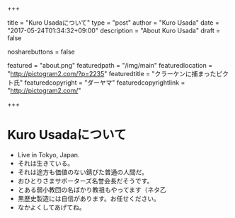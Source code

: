 +++

title       = "Kuro Usadaについて"
type        = "post"
author      = "Kuro Usada"
date        = "2017-05-24T01:34:32+09:00"
description = "About Kuro Usada"
draft       = false

nosharebuttons = false

featured      = "about.png"
featuredpath  = "/img/main"
featuredlocation = "http://pictogram2.com/?p=2235"
featuredtitle = "クラーケンに捕まったピクト氏"
featuredcopyright = "ダーヤマ"
featuredcopyrightlink = "http://pictogram2.com/"

+++

<!--more-->

# Kuro Usadaについて

 - Live in Tokyo, Japan.
 - それは生きている。
 - それは途方も価値のない錆びた普通の人間だ。
 - おひとりさまサポーターズ名誉会長だそうです。
 - とある弱小教団の名ばかり教祖もやってます（ネタ乙
 - 黒歴史製造には自信があります。お任せください。
 - なかよくしてあげてね。
